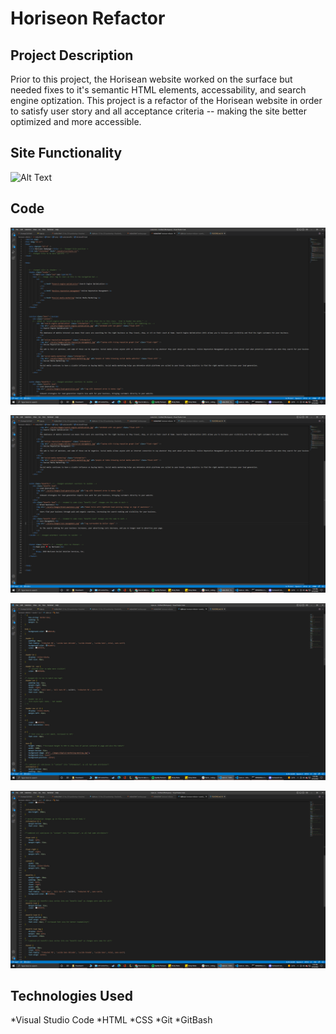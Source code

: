 # Horiseon Refactor
  
## Project Description

Prior to this project, the Horisean website worked on the surface but needed fixes to it's semantic HTML elements, accessability, and search engine optization.
This project is a refactor of the Horisean website in order to satisfy user story and all acceptance criteria -- making the site better optimized and more accessible.


## Site Functionality

![Alt Text](https://im2.ezgif.com/tmp/ezgif-2-d6f68b1b3a.gif)


## Code

![alt text](https://raw.githubusercontent.com/ltmccarthy9/horiseon-refactor/main/screenshots/screenshot1.png)

![alt text](https://raw.githubusercontent.com/ltmccarthy9/horiseon-refactor/main/screenshots/screenshot2.png)

![alt text](https://raw.githubusercontent.com/ltmccarthy9/horiseon-refactor/main/screenshots/screenshot3.png)

![alt text](https://raw.githubusercontent.com/ltmccarthy9/horiseon-refactor/main/screenshots/screenshot4.png)



## Technologies Used

*Visual Studio Code
*HTML
*CSS
*Git
*GitBash